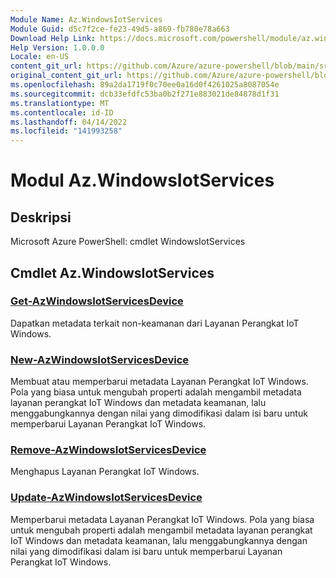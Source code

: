 ```yaml
---
Module Name: Az.WindowsIotServices
Module Guid: d5c7f2ce-fe23-49d5-a869-fb780e78a663
Download Help Link: https://docs.microsoft.com/powershell/module/az.windowsiotservices
Help Version: 1.0.0.0
Locale: en-US
content_git_url: https://github.com/Azure/azure-powershell/blob/main/src/WindowsIotServices/help/Az.WindowsIotServices.md
original_content_git_url: https://github.com/Azure/azure-powershell/blob/main/src/WindowsIotServices/help/Az.WindowsIotServices.md
ms.openlocfilehash: 89a2da1719f0c70ee0a16d0f4261025a8087054e
ms.sourcegitcommit: dcb33efdfc53ba0b2f271e883021de84878d1f31
ms.translationtype: MT
ms.contentlocale: id-ID
ms.lasthandoff: 04/14/2022
ms.locfileid: "141993258"
---
```

# Modul Az.WindowsIotServices
## Deskripsi
Microsoft Azure PowerShell: cmdlet WindowsIotServices

## Cmdlet Az.WindowsIotServices
### [Get-AzWindowsIotServicesDevice](Get-AzWindowsIotServicesDevice.md)
Dapatkan metadata terkait non-keamanan dari Layanan Perangkat IoT Windows.

### [New-AzWindowsIotServicesDevice](New-AzWindowsIotServicesDevice.md)
Membuat atau memperbarui metadata Layanan Perangkat IoT Windows.
Pola yang biasa untuk mengubah properti adalah mengambil metadata layanan perangkat IoT Windows dan metadata keamanan, lalu menggabungkannya dengan nilai yang dimodifikasi dalam isi baru untuk memperbarui Layanan Perangkat IoT Windows.

### [Remove-AzWindowsIotServicesDevice](Remove-AzWindowsIotServicesDevice.md)
Menghapus Layanan Perangkat IoT Windows.

### [Update-AzWindowsIotServicesDevice](Update-AzWindowsIotServicesDevice.md)
Memperbarui metadata Layanan Perangkat IoT Windows.
Pola yang biasa untuk mengubah properti adalah mengambil metadata layanan perangkat IoT Windows dan metadata keamanan, lalu menggabungkannya dengan nilai yang dimodifikasi dalam isi baru untuk memperbarui Layanan Perangkat IoT Windows.

